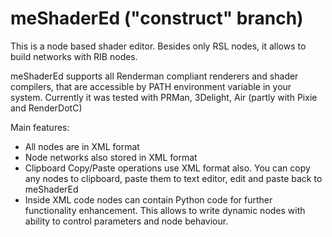 meShaderEd ("construct" branch)
==========

This is a node based shader editor. 
Besides only RSL nodes, it allows to build networks with RIB nodes.

meShaderEd supports all Renderman compliant renderers and shader compilers,
that are accessible by PATH environment variable in your system. 
Currently it was tested with PRMan, 3Delight, Air (partly with Pixie and RenderDotC)

Main features:

* All nodes are in XML format 
* Node networks also stored in XML format
* Clipboard Copy/Paste operations use XML format also. 
  You can copy any nodes to clipboard, paste them to text editor, edit and paste back to meShaderEd
* Inside XML code nodes can contain Python code for further functionality enhancement. 
  This allows to write dynamic nodes with ability to control parameters and node behaviour.

